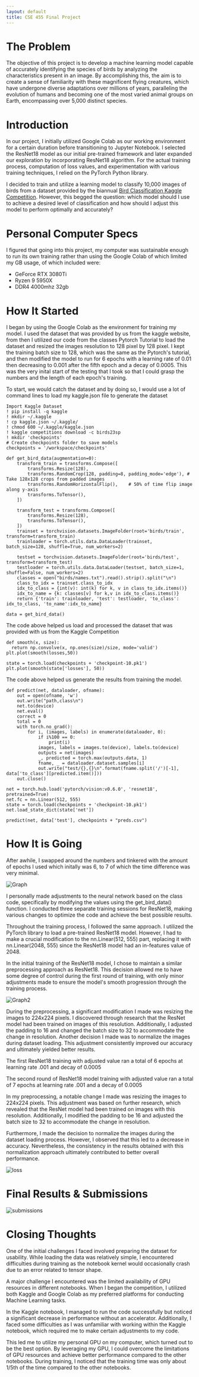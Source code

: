 ```yaml
---
layout: default
title: CSE 455 Final Project
---
```


# The Problem

The objective of this project is to develop a machine learning model capable of accurately identifying the species of birds by analyzing the characteristics present in an image. By accomplishing this, the aim is to create a sense of familiarity with these magnificent flying creatures, which have undergone diverse adaptations over millions of years, paralleling the evolution of humans and becoming one of the most varied animal groups on Earth, encompassing over 5,000 distinct species.

# Introduction

In our project, I initially utilized Google Colab as our working environment for a certain duration before transitioning to Jupyter Notebook. I selected the ResNet18 model as our initial pre-trained framework and later expanded our exploration by incorporating ResNet18 algorithm. For the actual training process, computation of loss values, and experimentation with various training techniques, I relied on the PyTorch Python library.

I decided to train and utilize a learning model to classify 10,000 images of birds from a dataset provided by the biannual [Bird Classification Kaggle Competition](https://www.kaggle.com/competitions/birds23sp/data). However, this begged the question: which model should I use to achieve a desired level of classification and how should I adjust this model to perform optimally and accurately?

# Personal Computer Specs
I figured that going into this project, my computer was sustainable enough to run its own training rather than using the Google Colab of which limited my GB usage, of which included were:

* GeForce RTX 3080Ti
* Ryzen 9 5950X
* DDR4 4000mhz 32gb

# How It Started

I began by using the Google Colab as the environment for training my model. I used the dataset that was provided by us from the kaggle website, from then I utilized our code from the classes Pytorch Tutorial to load the dataset and resized the images resolution to 128 pixel by 128 pixel. I kept the training batch size to 128, which was the same as the Pytorch's tutorial, and then modified the model to run for 6 epochs with a learning rate of 0.01 then decreasing to 0.001 after the fifth epoch and a decay of 0.0005. This was the very inital start of the testing that I took so that I could grasp the numbers and the length of each epoch's training.

To start, we would catch the dataset and by doing so, I would use a lot of command lines to load my kaggle.json file to generate the dataset
```
Import Kaggle Dataset
! pip install -q kaggle
! mkdir ~/.kaggle
! cp kaggle.json ~/.kaggle/
! chmod 600 ~/.kaggle/kaggle.json
! kaggle competitions download -c birds23sp
! mkdir 'checkpoints'
# Create checkpoints folder to save models
checkpoints = '/workspace/checkpoints'
```

```
def get_bird_data(augmentation=0):
    transform_train = transforms.Compose([
        transforms.Resize(128),
        transforms.RandomCrop(128, padding=8, padding_mode='edge'), # Take 128x128 crops from padded images
        transforms.RandomHorizontalFlip(),    # 50% of time flip image along y-axis
        transforms.ToTensor(),
    ])
    
    transform_test = transforms.Compose([
        transforms.Resize(128),
        transforms.ToTensor(),
    ])
    trainset = torchvision.datasets.ImageFolder(root='birds/train', transform=transform_train)
    trainloader = torch.utils.data.DataLoader(trainset, batch_size=128, shuffle=True, num_workers=2)

    testset = torchvision.datasets.ImageFolder(root='birds/test', transform=transform_test)
    testloader = torch.utils.data.DataLoader(testset, batch_size=1, shuffle=False, num_workers=2)
    classes = open("birds/names.txt").read().strip().split("\n")
    class_to_idx = trainset.class_to_idx
    idx_to_class = {int(v): int(k) for k, v in class_to_idx.items()}
    idx_to_name = {k: classes[v] for k,v in idx_to_class.items()}
    return {'train': trainloader, 'test': testloader, 'to_class': idx_to_class, 'to_name':idx_to_name}

data = get_bird_data()
```
The code above helped us load and processed the dataset that was provided with us from the Kaggle Competition

```
def smooth(x, size):
  return np.convolve(x, np.ones(size)/size, mode='valid')
plt.plot(smooth(losses,50))

state = torch.load(checkpoints + 'checkpoint-10.pk1')
plt.plot(smooth(state['losses'], 50))
```
The code above helped us generate the results from training the model.
```
def predict(net, dataloader, ofname):
    out = open(ofname, 'w')
    out.write("path,class\n")
    net.to(device)
    net.eval()
    correct = 0
    total = 0
    with torch.no_grad():
        for i, (images, labels) in enumerate(dataloader, 0):
            if i%100 == 0:
                print(i)
            images, labels = images.to(device), labels.to(device)
            outputs = net(images)
            _, predicted = torch.max(outputs.data, 1)
            fname, _ = dataloader.dataset.samples[i]
            out.write("test/{},{}\n".format(fname.split('/')[-1], data['to_class'][predicted.item()]))
    out.close()

net = torch.hub.load('pytorch/vision:v0.6.0', 'resnet18', pretrained=True)
net.fc = nn.Linear(512, 555)
state = torch.load(checkpoints + 'checkpoint-10.pk1')
net.load_state_dict(state['net'])

predict(net, data['test'], checkpoints + "preds.csv")
```

# How It is Going

After awhile, I swapped around the numbers and tinkered with the amount of epochs I used which initally was 6, to 7 of which the time difference was very minimal.

![Graph](graph.png)

I personally made adjustments to the neural network based on the class code, specifically by modifying the values using the get_bird_data() function. I conducted three separate training sessions for ResNet18, making various changes to optimize the code and achieve the best possible results.

Throughout the training process, I followed the same approach. I utilized the PyTorch library to load a pre-trained ResNet18 model. However, I had to make a crucial modification to the nn.Linear(512, 555) part, replacing it with nn.Linear(2048, 555) since the ResNet18 model had an in-features value of 2048.

In the initial training of the ResNet18 model, I chose to maintain a similar preprocessing approach as ResNet18. This decision allowed me to have some degree of control during the first round of training, with only minor adjustments made to ensure the model's smooth progression through the training process.

![Graph2](graph2.png)

During the preprocessing, a significant modification I made was resizing the images to 224x224 pixels. I discovered through research that the ResNet model had been trained on images of this resolution. Additionally, I adjusted the padding to 16 and changed the batch size to 32 to accommodate the change in resolution. Another decision I made was to normalize the images during dataset loading. This adjustment consistently improved our accuracy and ultimately yielded better results.

The first ResNet18 training with adjusted value ran a total of 6 epochs at learning rate .001 and decay of 0.0005

The second round of ResNet18 model training with adjusted value ran a total of 7 epochs at learning rate .001 and a decay of 0.0005

In my preprocessing, a notable change I made was resizing the images to 224x224 pixels. This adjustment was based on further research, which revealed that the ResNet model had been trained on images with this resolution. Additionally, I modified the padding to be 16 and adjusted the batch size to 32 to accommodate the change in resolution.

Furthermore, I made the decision to normalize the images during the dataset loading process. However, I observed that this led to a decrease in accuracy. Nevertheless, the consistency in the results obtained with this normalization approach ultimately contributed to better overall performance.

![loss](loss.png)

# Final Results & Submissions

![submissions](submissions.png)

# Closing Thoughts

One of the initial challenges I faced involved preparing the dataset for usability. While loading the data was relatively simple, I encountered difficulties during training as the notebook kernel would occasionally crash due to an error related to tensor shape.

A major challenge I encountered was the limited availability of GPU resources in different notebooks. When I began the competition, I utilized both Kaggle and Google Colab as my preferred platforms for conducting Machine Learning tasks.

In the Kaggle notebook, I managed to run the code successfully but noticed a significant decrease in performance without an accelerator. Additionally, I faced some difficulties as I was unfamiliar with working within the Kaggle notebook, which required me to make certain adjustments to my code.

This led me to utilize my personal GPU on my computer, which turned out to be the best option. By leveraging my GPU, I could overcome the limitations of GPU resources and achieve better performance compared to the other notebooks. During training, I noticed that the training time was only about 1/5th of the time compared to the other notebooks.
